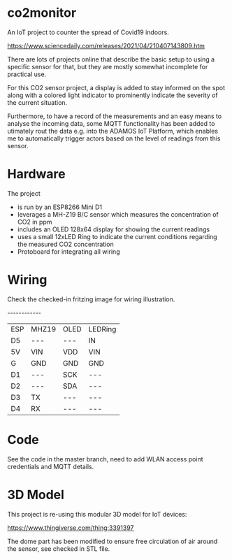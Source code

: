 # co2monitor

An IoT project to counter the spread of Covid19 indoors. 

https://www.sciencedaily.com/releases/2021/04/210407143809.htm

There are lots of projects online that describe the basic setup to using a specific sensor for that, but they are mostly somewhat incomplete for practical use.

For this CO2 sensor project, a display is added to stay informed on the spot along with a colored light indicator to prominently indicate the severity of the current situation.

Furthermore, to have a record of the measurements and an easy means to analyse the incoming data, some MQTT functionality has been added to utimately rout the data e.g. into the ADAMOS IoT Platform, which enables me to automatically trigger actors based on the level of readings from this sensor.


# Hardware

The project 
- is run by an ESP8266 Mini D1
- leverages a MH-Z19 B/C sensor which measures the concentration of CO2 in ppm
- includes an OLED 128x64 display for showing the current readings
- uses a small 12xLED Ring to indicate the current conditions regarding the measured CO2 concentration
- Protoboard for integrating all wiring

# Wiring

Check the checked-in fritzing image for wiring illustration.

<table>
    <tr>
      <td>ESP</td><td>MHZ19</td> <td>OLED</td> <td>LEDRing</td>
    </tr>
    <tr>
      <td>D5</td> <td>---</td><td>---</td> <td>IN</td>
    </tr>
    <tr>
      <td>5V</td> <td>VIN</td>---<td>VDD</td>---<td>VIN</td>
    </tr>
    <tr>
      <td>G</td> <td>GND</td>---<td>GND</td>---<td>GND</td>
    </tr>
    <tr>
      <td>D1</td> <td>---</td> <td>SCK</td> <td>---</td> 
    </tr>
    <tr>
      <td>D2</td> <td>---</td> <td>SDA</td> <td>---</td> 
    </tr>
    <tr>
      <td>D3</td> <td>TX</td> <td>---</td><td>---</td> 
    </tr>
    <tr>
      <td>D4</td> <td>RX</td> <td>---</td><td>---</td> 
    </tr>
</table>

# Code

See the code in the master branch, need to add WLAN access point credentials and MQTT details.


# 3D Model

This project is re-using this modular 3D model for IoT devices:

https://www.thingiverse.com/thing:3391397

The dome part has been modified to ensure free circulation of air around the sensor, see checked in STL file.
